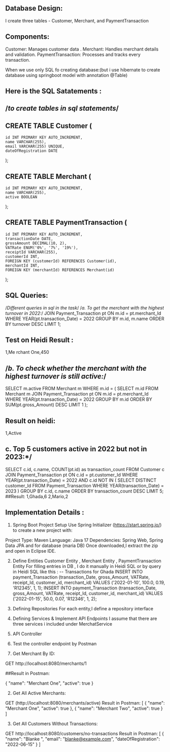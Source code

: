 ## Database Design:
I create three tables - Customer, Merchant, and PaymentTransaction 


## Components:
Customer: Manages customer data .
Merchant: Handles merchant details and validation.
PaymentTransaction: Processes and tracks every transaction.


When we use only SQL fo creating database:(but i use hibernate to create database using springboot model with annotation @Table)

## Here is the SQL Satatements :
## /*to create tables in sql statements*/

## CREATE TABLE Customer (
    id INT PRIMARY KEY AUTO_INCREMENT,
    name VARCHAR(255),
    email VARCHAR(255) UNIQUE,
    dateOfRegistration DATE
);

## CREATE TABLE Merchant (
    id INT PRIMARY KEY AUTO_INCREMENT,
    name VARCHAR(255),
    active BOOLEAN
);

## CREATE TABLE PaymentTransaction (
    id INT PRIMARY KEY AUTO_INCREMENT,
    transactionDate DATE,
    grossAmount DECIMAL(10, 2),
    VATRate ENUM('0%', '7%', '19%'),
    receiptId VARCHAR(255),
    customerId INT,
    FOREIGN KEY (customerId) REFERENCES Customer(id),
    merchantId INT,
    FOREIGN KEY (merchantId) REFERENCES Merchant(id)
);

## SQL Queries:

/*Different queries in sql in the task*/
/*a. To get the merchant with the highest turnover in 2022:*/
JOIN Payment_Transaction pt ON m.id = pt.merchant_Id
WHERE YEAR(pt.transaction_Date) = 2022
GROUP BY m.id, m.name
ORDER BY turnover DESC
LIMIT 1;
##  Test on Heidi Result :
1,Me rchant One,450


## /*b. To check whether the merchant with the highest turnover is still active:*/
SELECT m.active
FROM Merchant m
WHERE m.id = (
    SELECT m.id
    FROM Merchant m
    JOIN Payment_Transaction pt ON m.id = pt.merchant_Id
    WHERE YEAR(pt.transaction_Date) = 2022
    GROUP BY m.id
    ORDER BY SUM(pt.gross_Amount) DESC
    LIMIT 1
);
## Result on heidi:
1,Active


## c. Top 5 customers active in 2022 but not in 2023:*/
SELECT c.id, c.name, COUNT(pt.id) as transaction_count
FROM Customer c
JOIN Payment_Transaction pt ON c.id = pt.customer_Id
WHERE YEAR(pt.transaction_Date) = 2022 AND c.id NOT IN (
    SELECT DISTINCT customer_Id
    FROM Payment_Transaction
    WHERE YEAR(transaction_Date) = 2023
)
GROUP BY c.id, c.name
ORDER BY transaction_count DESC
LIMIT 5;
##Result:
1,Ghada,6
2,Mario,2

## Implementation Details :

1. Spring Boot Project Setup
Use Spring Initializer (https://start.spring.io/) to create a new project with:

Project Type: Maven
Language: Java 17
Dependencies: Spring Web, Spring Data JPA and for database (maria DB)
Once downloaded,I extract the zip and open in Eclipse IDE.

2. Define Entities
Customer Entity , Merchant Entity , PaymentTransaction Entity
For filling entries in DB , I do it manually in Heidi SQL or by query in Heidi SQL like this :
-- Transactions for Ghada
INSERT INTO payment_Transaction (transaction_Date, gross_Amount, VATRate, receipt_Id, customer_id, merchant_id) VALUES ('2022-01-10', 100.0, 0.19, 'R12345', 1, 1);
INSERT INTO payment_Transaction (transaction_Date, gross_Amount, VATRate, receipt_Id, customer_id, merchant_id) VALUES ('2022-01-15', 50.0, 0.07, 'R12346', 1, 2);

3. Defining Repositories
For each entity,I define a repository interface

4. Defining Services & Implement API Endpoints 
 I assume that there are three services i included under MerchatService 
5. API Controller 

6. Test the controller endpoint by Postman

1. Get Merchant By ID:

GET http://localhost:8080/merchants/1

##Result in Postman:

{
    "name": "Merchant One",
    "active": true
}

2. Get All Active Merchants:

GET (http://localhost:8080/merchants/active)
Result in Postman:
[
    {
        "name": "Merchant One",
        "active": true
    },
    {
        "name": "Merchant Two",
        "active": true
    }
]


3. Get All Customers Without Transactions:

GET http://localhost:8080/customers/no-transactions
Result in Postman:
[
    {
        "name": "Blanke ",
        "email": "blanke@example.com",
        "dateOfRegistration": "2022-06-15"
    }
]
